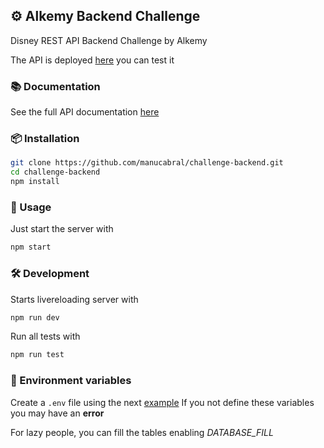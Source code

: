 ## ⚙️ Alkemy Backend Challenge

Disney REST API Backend Challenge by Alkemy

The API is deployed [here](https://disney-challenge.up.railway.app/) you can test it
### 📚 Documentation
See the full API documentation [here](https://documenter.getpostman.com/view/11661322/2s7YfU8YVy)

### 📦 Installation
```bash
git clone https://github.com/manucabral/challenge-backend.git
cd challenge-backend
npm install
```

### 🚀 Usage
Just start the server with
```bash
npm start
```


### 🛠 Development
Starts livereloading server with
```bash
npm run dev
```
Run all tests with
```bash
npm run test
```
### 📝 Environment variables
Create a `.env` file using the next [example](https://github.com/manucabral/challenge-backend/blob/main/.env.example)
If you not define these variables you may have an **error**

For lazy people, you can fill the tables enabling _DATABASE_FILL_

